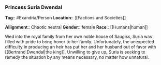 ### Princess Suria Dwendal
**Tag**:: #Exandria/Person
**Location**:: [[Factions and Societies]]

**Allignment**:: Chaotic neutral
**Gender**:: female
**Race**:: [[Humans|human]]

Wed into the royal family from her own noble house of Saugiss, Suria was filled with pride to bring honor to her family. Unfortunately, the unexpected difficulty in producing an heir has put her and her husband out of favor with [[Bertrand Dwendal|the king]]. Unwilling to give up, Suria is seeking to remedy the situation by any means necessary, no matter how unnatural.